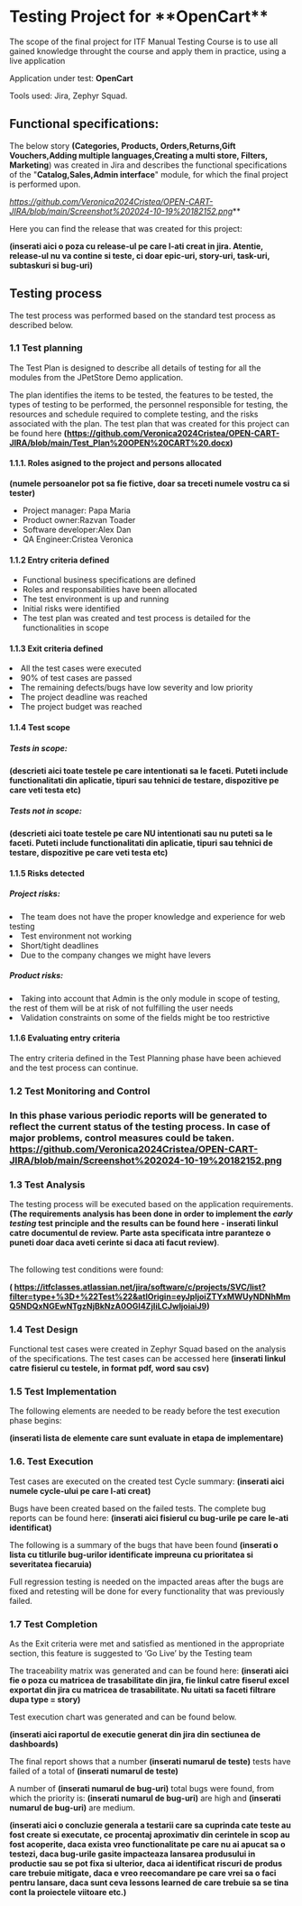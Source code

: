 <h1>Testing Project for **OpenCart**</h1>

The scope of the final project for ITF Manual Testing Course is to use all gained knowledge throught the course and apply them in practice, using a live application

Application under test: **OpenCart**

Tools used: Jira, Zephyr Squad.

<h2>Functional specifications:</h2>

The below story **(Categories, Products, Orders,Returns,Gift Vouchers,Adding multiple languages,Creating a multi store, Filters, Marketing**) was created in Jira and describes the functional specifications of the "**Catalog,Sales,Admin interface**" module, for which the final project is performed upon.

*https://github.com/Veronica2024Cristea/OPEN-CART-JIRA/blob/main/Screenshot%202024-10-19%20182152.png***

Here you can find the release that was created for this project:

**(inserati aici o poza cu release-ul pe care l-ati creat in jira. Atentie, release-ul nu va contine si teste, ci doar epic-uri, story-uri, task-uri, subtaskuri si bug-uri)**

<h2>Testing process</h2>

The test process was performed based on the standard test process as described below.

<h3>1.1 Test planning</h3>

The Test Plan is designed to describe all details of testing for all the modules from the JPetStore Demo application.

The plan identifies the items to be tested, the features to be tested, the types of testing to be performed, the personnel responsible for testing, the resources and schedule required to complete testing, and the risks associated with the plan. The test plan that was created for this project can be found here **(https://github.com/Veronica2024Cristea/OPEN-CART-JIRA/blob/main/Test_Plan%20OPEN%20CART%20.docx)**

<h4>1.1.1. Roles asigned to the project and persons allocated</h4>

**(numele persoanelor pot sa fie fictive, doar sa treceti numele vostru ca si tester)**
<ul>
  <li>Project manager: Papa Maria</li> 
  <li>Product owner:Razvan Toader</li>
  <li>Software developer:Alex Dan</li>
  <li>QA Engineer:Cristea Veronica</li>
</ul>

<h4> 1.1.2 Entry criteria defined </h4>
<ul>
  <li>Functional business specifications are defined
  <li>Roles and responsabilities have been allocated 
  <li>The test environment is up and running 
  <li>Initial risks were identified 
  <li>The test plan was created and test process is detailed for the functionalities in scope
</ul>    
<h4> 1.1.3 Exit criteria defined </h4>

<li>All the test cases were executed 
<li>90% of test cases are passed 
<li>The remaining defects/bugs have low severity and low priority 
<li>The project deadline was reached 
<li>The project budget was reached 

<h4> 1.1.4 Test scope</h4>

<h5> Tests in scope: </h5>

**(descrieti aici toate testele pe care intentionati sa le faceti. Puteti include functionalitati din aplicatie, tipuri sau tehnici de testare, dispozitive pe care veti testa etc)**

<h5>Tests not in scope: </h5>

**(descrieti aici toate testele pe care NU intentionati sau nu puteti sa le faceti. Puteti include functionalitati din aplicatie, tipuri sau tehnici de testare, dispozitive pe care veti testa etc)**

<h4>1.1.5 Risks detected</h4>

<h5>Project risks:</h5>

<li>The team does not have the proper knowledge and experience for web testing 
<li>Test environment not working 
<li>Short/tight deadlines 
<li>Due to the company changes we might have levers 

<h5> Product risks: </h5>

<li>Taking into account that Admin is  the only module in scope of testing, the rest of them will be at risk of not fulfilling the user needs
<li>Validation constraints on some of the fields might be too restrictive

<h4>1.1.6 Evaluating entry criteria</h4>

The entry criteria defined in the Test Planning phase have been achieved and the test process can continue.

<h3>1.2 Test Monitoring and Control<h3>

In this phase various periodic reports will be generated to reflect the current status of the testing process. In case of major problems, control measures could be taken.
https://github.com/Veronica2024Cristea/OPEN-CART-JIRA/blob/main/Screenshot%202024-10-19%20182152.png

<h3> 1.3 Test Analysis </h3>
The testing process will be executed based on the application requirements. <b>(The requirements analysis has been done in order to implement the <i>early testing</i> test principle and the results can be found here - inserati linkul catre documentul de review. Parte asta specificata intre paranteze o puneti doar daca aveti cerinte si daca ati facut review)</b>. <br><br>

The following test conditions were found: <br>

**( https://itfclasses.atlassian.net/jira/software/c/projects/SVC/list?filter=type+%3D+%22Test%22&atlOrigin=eyJpIjoiZTYxMWUyNDNhMmQ5NDQxNGEwNTgzNjBkNzA0OGI4ZjIiLCJwIjoiaiJ9)**


<h3>1.4 Test Design</h3>

Functional test cases were created in Zephyr Squad based on the analysis of the specifications. The test cases can be accessed here **(inserati linkul catre fisierul cu testele, in format pdf, word sau csv)**

<h3>1.5 Test Implementation</h3>

The following elements are needed to be ready before the test execution phase begins:

**(inserati lista de elemente care sunt evaluate in etapa de implementare)**

<h3>1.6. Test Execution </h3>

Test cases are executed on the created test Cycle summary: **(inserati aici numele cycle-ului pe care l-ati creat)**

Bugs have been created based on the failed tests. The complete bug reports can be found here: **(inserati aici fisierul cu bug-urile pe care le-ati identificat)**

The following is a summary of the bugs that have been found
**(inserati o lista cu titlurile bug-urilor identificate impreuna cu prioritatea si severitatea fiecaruia)**

Full regression testing is needed on the impacted areas after the bugs are fixed and retesting will be done for every functionality that was previously failed.

<h3> 1.7 Test Completion</h3>
As the Exit criteria were met and satisfied as mentioned in the appropriate section, this feature is suggested to ‘Go Live’ by the Testing team

The traceability matrix was generated and can be found here: **(inserati aici fie o poza cu matricea de trasabilitate din jira, fie linkul catre fiserul excel exportat din jira cu matricea de trasabilitate. Nu uitati sa faceti filtrare dupa type = story)**

Test execution chart was generated and can be found below. 

**(inserati aici raportul de executie generat din jira din sectiunea de dashboards)**

The final report shows that a number **(inserati numarul de teste)** tests have failed of a total of **(inserati numarul de teste)**

A number of **(inserati numarul de bug-uri)** total bugs were found, from which the priority is: **(inserati numarul de bug-uri)** are high and **(inserati numarul de bug-uri)** are medium.

**(inserati aici o concluzie generala a testarii care sa cuprinda cate teste au fost create si executate, ce procentaj aproximativ din cerintele in scop au fost acoperite, daca exista vreo functionalitate pe care nu ai apucat sa o testezi, daca bug-urile gasite impacteaza lansarea produsului in productie sau se pot fixa si ulterior, daca ai identificat riscuri de produs care trebuie mitigate, daca e vreo reecomandare pe care vrei sa o faci pentru lansare, daca sunt ceva lessons learned de care trebuie sa se tina cont la proiectele viitoare etc.)**
